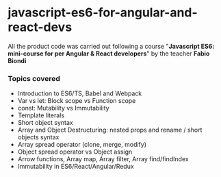 # javascript-es6-for-angular-and-react-devs

All the product code was carried out following a course "<b>Javascript ES6: mini-course for per Angular & React developers</b>" by the teacher <b>Fabio Biondi</b>

### Topics covered
- Introduction to ES6/TS, Babel and Webpack
- Var vs let: Block scope vs Function scope
- const: Mutability vs Immutability
- Template literals
- Short object syntax
- Array and Object Destructuring: nested props and rename / short objects syntax
- Array spread operator (clone, merge, modify)
- Object spread operator vs Object assign
- Arrow functions, Array map, Array filter, Array find/findIndex
- Immutability in ES6/React/Angular/Redux